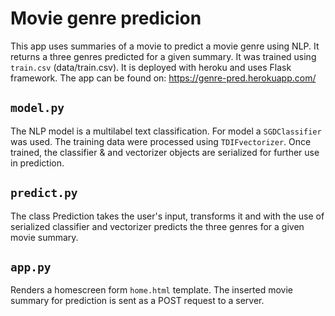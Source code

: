 # Movie genre predicion 

This app uses summaries of a movie to predict a movie genre using NLP. It returns a three genres predicted for a given summary. It was trained using `train.csv` (data/train.csv). It is deployed with heroku and uses Flask framework. The app can be found on: https://genre-pred.herokuapp.com/ 

## `model.py`

The NLP model is a multilabel text classification. For model a `SGDClassifier` was used. The training data were processed using `TDIFvectorizer`. Once trained, the classifier & and vectorizer objects are serialized for further use in prediction.  

## `predict.py`

The class Prediction takes the user's input, transforms it and with the use of serialized classifier and vectorizer predicts the three genres for a given movie summary. 

## `app.py`

Renders a homescreen form `home.html` template. The inserted movie summary for prediction is sent as a POST request to a server. 
